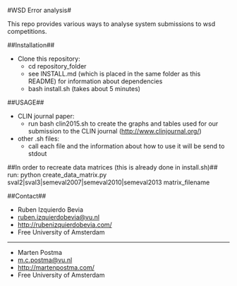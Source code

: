 #WSD Error analysis#

This repo provides various ways to analyse system submissions to wsd competitions.

##Installation##
* Clone this repository:
    * cd repository_folder
    * see INSTALL.md (which is placed in the same folder as this README) for information about dependencies
    * bash install.sh (takes about 5 minutes)

##USAGE##
* CLIN journal paper:
    * run bash clin2015.sh to create the graphs and tables used for our submission to the CLIN journal (http://www.clinjournal.org/)
* other .sh files: 
    * call each file and the information about how to use it will be send to stdout

##In order to recreate data matrices (this is already done in install.sh)##
run: python create_data_matrix.py sval2|sval3|semeval2007|semeval2010|semeval2013 matrix_filename

##Contact##
* Ruben Izquierdo Bevia
* ruben.izquierdobevia@vu.nl
* http://rubenizquierdobevia.com/
* Free University of Amsterdam

***

* Marten Postma
* m.c.postma@vu.nl
* http://martenpostma.com/
* Free University of Amsterdam
